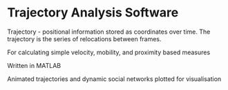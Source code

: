 # Trajectory Analysis Software

Trajectory - positional information stored as coordinates over
time. The trajectory is the series of relocations 
between frames.

For calculating simple velocity, mobility, and proximity based measures

Written in MATLAB

Animated trajectories and dynamic social networks
plotted for visualisation
